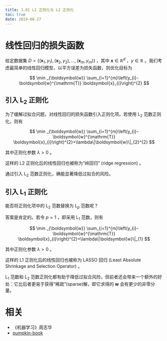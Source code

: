 ```yaml
---
title: 1.01 L1 正则化与 L2 正则化
toc: true
date: 2019-08-27
---
```

# 线性回归的损失函数

给定数据集 $D=\left\{\left(\boldsymbol{x}_{1}, y_{1}\right),\left(\boldsymbol{x}_{2}, y_{2}\right), \ldots,\left(\boldsymbol{x}_{m}, y_{m}\right)\right\}$ ，其中 $\boldsymbol{x} \in \mathbb{R}^{d}$ ，$y \in \mathbb{R}$ 。我们考虑最简单的线性回归模型，以平方误差为损失函数，则优化目标为

$$
\min _{\boldsymbol{w}} \sum_{i=1}^{m}\left(y_{i}-\boldsymbol{w}^{\mathrm{T}} \boldsymbol{x}_{i}\right)^{2}
$$





## 引入 $\mathrm{L}_{2}$ 正则化

为了缓解过拟合问题，对线性回归的损失函数引入正则化项。若使用 $\mathrm{L}_{2}$ 范数正则化，则有

$$
\min _{\boldsymbol{w}} \sum_{i=1}^{m}\left(y_{i}-\boldsymbol{w}^{\mathrm{T}} \boldsymbol{x}_{i}\right)^{2}+\lambda\|\boldsymbol{w}\|_{2}^{2}
$$


其中正则化参数 $\lambda>0$ 。

这样的 L2 正则化后的线性回归也被称为“岭回归” (ridge regression) 。

通过引入 $\mathrm{L}_{2}$ 范数正则化，确能显著降低过拟合的风险。


## 引入 $\mathrm{L}_{1}$ 正则化

能否将正则化项中的 $\mathrm{L}_{2}$ 范数替换为 $\mathrm{L}_{p}$ 范数呢？

答案是肯定的。若令 $p=1$ ，即采用 $\mathrm{L}_{1}$ 范数，则有

$$
\min _{\boldsymbol{w}} \sum_{i=1}^{m}\left(y_{i}-\boldsymbol{w}^{\mathrm{T}} \boldsymbol{x}_{i}\right)^{2}+\lambda\|\boldsymbol{w}\|_{1}
$$

其中正则化参数  $\lambda>0$ 。


这样的 L1 正则化后的线性回归也被称为 LASSO 回归 (Least Absolute Shrinkage and Selection Operator) 。



$\mathrm{L}_{1}$ 范数和 $\mathrm{L}_{2}$ 范数正则化都有助于降低过拟合风险，但前者还会带来一个额外的好处：它比后者更易于获得“稀疏”(sparse)解，即它求得的 $\boldsymbol{w}$ 会有更少的非零分量。






# 相关

- 《机器学习》周志华
- [pumpkin-book](https://github.com/datawhalechina/pumpkin-book)
